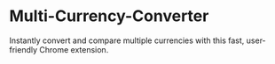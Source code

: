# Multi-Currency-Converter
Instantly convert and compare multiple currencies with this fast, user-friendly Chrome extension.

